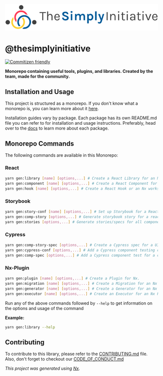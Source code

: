 <a href="https://gitlab.com/tsi-libs/the-simply-initiative">
  <img src="images/logo.png" alt="Logo">
</a>

# @thesimplyinitiative

[![Commitizen friendly](https://img.shields.io/badge/commitizen-friendly-brightgreen.svg)](http://commitizen.github.io/cz-cli/)

**Monorepo containing useful tools, plugins, and libraries. Created by the team, made for the community.**

## Installation and Usage

This project is structured as a monorepo. If you don't know what a monorepo is, you can learn more about it [here](https://www.atlassian.com/git/tutorials/monorepos).

Installation guides vary by package. Each package has its own README.md file you can refer to for installation and usage instructions. Preferably, head over to the [docs](https://docs.thesimplyinitiative.com.au) to learn more about each package.

## Monorepo Commands

The following commands are available in this Monorepo:

### React

```sh
yarn gen:library [name] [options,...] # Create a React Library for an Nx workspace.
yarn gen:component [name] [options,...] # Create a React Component for an Nx workspace.
yarn gen:hook [name] [options,...] # Create a React Hook or an Nx workspace.
```

### Storybook

```sh
yarn gen:story-conf [name] [options,...] # Set up Storybook for a React app or library.
yarn gen:comp-story [options,...] # Generate storybook story for a react component.
yarn gen:stories [options,...] # Generate stories/specs for all components declared in a project.
```

### Cypress

```sh
yarn gen:comp-story-spec [options,...] # Create a Cypress spec for a UI component that has a story.
yarn gen:cypress-conf [options,...] # Add a Cypress component testing configuration to an existing project.
yarn gen:comp-spec [options,...] # Add a Cypress component test for a component.
```

### Nx-Plugin

```sh
yarn gen:plugin [name] [options,...] # Create a Plugin for Nx.
yarn gen:migration [name] [options,...] # Create a Migration for an Nx Plugin.
yarn gen:generator [name] [options,...] # Create a Generator for an Nx Plugin.
yarn gen:executor [name] [options,...] # Create an Executor for an Nx Plugin.
```

Run any of the above commands followed by `--help` to get information on the options and usage of the command

**Example:**

```sh
yarn gen:library --help
```

## Contributing

To contribute to this library, please refer to the [CONTRIBUTING.md](./CONTRIBUTING.md) file. Also, don't forget to checkout our [CODE_OF_CONDUCT.md](./CODE_OF_CONDUCT.md)

_This project was generated using [Nx](https://nx.dev)._
